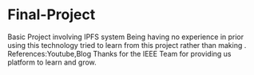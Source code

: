 # Final-Project
Basic Project involving IPFS system
Being having no experience in prior using this technology tried to learn from this project rather than making .
References:Youtube,Blog
Thanks for the IEEE Team for providing us platform to learn and grow.
